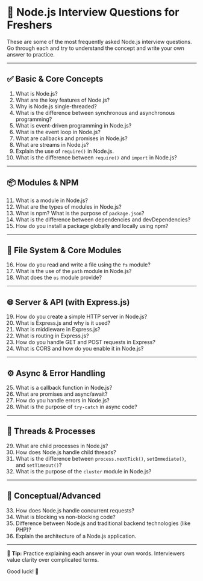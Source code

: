 # 📘 Node.js Interview Questions for Freshers

These are some of the most frequently asked Node.js interview questions. Go through each and try to understand the concept and write your own answer to practice.

---

## ✅ Basic & Core Concepts

1. What is Node.js?
2. What are the key features of Node.js?
3. Why is Node.js single-threaded?
4. What is the difference between synchronous and asynchronous programming?
5. What is event-driven programming in Node.js?
6. What is the event loop in Node.js?
7. What are callbacks and promises in Node.js?
8. What are streams in Node.js?
9. Explain the use of `require()` in Node.js.
10. What is the difference between `require()` and `import` in Node.js?

---

## 📦 Modules & NPM

11. What is a module in Node.js?
12. What are the types of modules in Node.js?
13. What is npm? What is the purpose of `package.json`?
14. What is the difference between dependencies and devDependencies?
15. How do you install a package globally and locally using npm?

---

## 📁 File System & Core Modules

16. How do you read and write a file using the `fs` module?
17. What is the use of the `path` module in Node.js?
18. What does the `os` module provide?

---

## 🌐 Server & API (with Express.js)

19. How do you create a simple HTTP server in Node.js?
20. What is Express.js and why is it used?
21. What is middleware in Express.js?
22. What is routing in Express.js?
23. How do you handle GET and POST requests in Express?
24. What is CORS and how do you enable it in Node.js?

---

## ⚙️ Async & Error Handling

25. What is a callback function in Node.js?
26. What are promises and async/await?
27. How do you handle errors in Node.js?
28. What is the purpose of `try-catch` in async code?

---

## 🔁 Threads & Processes

29. What are child processes in Node.js?
30. How does Node.js handle child threads?
31. What is the difference between `process.nextTick()`, `setImmediate()`, and `setTimeout()`?
32. What is the purpose of the `cluster` module in Node.js?

---

## 🧠 Conceptual/Advanced

33. How does Node.js handle concurrent requests?
34. What is blocking vs non-blocking code?
35. Difference between Node.js and traditional backend technologies (like PHP)?
36. Explain the architecture of a Node.js application.

---

📝 **Tip:** Practice explaining each answer in your own words. Interviewers value clarity over complicated terms.

Good luck! 🚀
